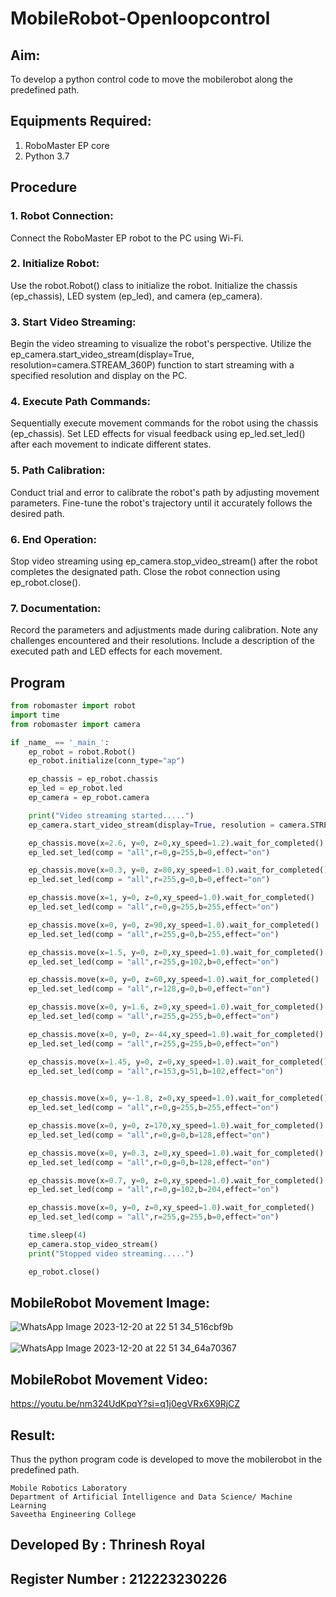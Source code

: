 # MobileRobot-Openloopcontrol
## Aim:

To develop a python control code to move the mobilerobot along the predefined path.

## Equipments Required:
1. RoboMaster EP core
2. Python 3.7

## Procedure
### 1. Robot Connection:

Connect the RoboMaster EP robot to the PC using Wi-Fi.

### 2. Initialize Robot:

Use the robot.Robot() class to initialize the robot.
Initialize the chassis (ep_chassis), LED system (ep_led), and camera (ep_camera).

### 3. Start Video Streaming:

Begin the video streaming to visualize the robot's perspective.
Utilize the ep_camera.start_video_stream(display=True, resolution=camera.STREAM_360P) function to start streaming with a specified resolution and display on the PC.
### 4. Execute Path Commands:

Sequentially execute movement commands for the robot using the chassis (ep_chassis).
Set LED effects for visual feedback using ep_led.set_led() after each movement to indicate different states.
### 5. Path Calibration:

Conduct trial and error to calibrate the robot's path by adjusting movement parameters.
Fine-tune the robot's trajectory until it accurately follows the desired path.
### 6. End Operation:

Stop video streaming using ep_camera.stop_video_stream() after the robot completes the designated path.
Close the robot connection using ep_robot.close().

### 7. Documentation:

Record the parameters and adjustments made during calibration.
Note any challenges encountered and their resolutions.
Include a description of the executed path and LED effects for each movement.
## Program
```python
from robomaster import robot
import time
from robomaster import camera

if _name_ == '_main_':
    ep_robot = robot.Robot()
    ep_robot.initialize(conn_type="ap")

    ep_chassis = ep_robot.chassis
    ep_led = ep_robot.led
    ep_camera = ep_robot.camera

    print("Video streaming started.....")
    ep_camera.start_video_stream(display=True, resolution = camera.STREAM_360P)

    ep_chassis.move(x=2.6, y=0, z=0,xy_speed=1.2).wait_for_completed()
    ep_led.set_led(comp = "all",r=0,g=255,b=0,effect="on")

    ep_chassis.move(x=0.3, y=0, z=80,xy_speed=1.0).wait_for_completed()
    ep_led.set_led(comp = "all",r=255,g=0,b=0,effect="on")

    ep_chassis.move(x=1, y=0, z=0,xy_speed=1.0).wait_for_completed()
    ep_led.set_led(comp = "all",r=0,g=255,b=255,effect="on")

    ep_chassis.move(x=0, y=0, z=90,xy_speed=1.0).wait_for_completed()
    ep_led.set_led(comp = "all",r=255,g=0,b=255,effect="on")

    ep_chassis.move(x=1.5, y=0, z=0,xy_speed=1.0).wait_for_completed()
    ep_led.set_led(comp = "all",r=255,g=102,b=0,effect="on")

    ep_chassis.move(x=0, y=0, z=60,xy_speed=1.0).wait_for_completed()
    ep_led.set_led(comp = "all",r=128,g=0,b=0,effect="on")

    ep_chassis.move(x=0, y=1.6, z=0,xy_speed=1.0).wait_for_completed()
    ep_led.set_led(comp = "all",r=255,g=255,b=0,effect="on")

    ep_chassis.move(x=0, y=0, z=-44,xy_speed=1.0).wait_for_completed()
    ep_led.set_led(comp = "all",r=255,g=255,b=0,effect="on")

    ep_chassis.move(x=1.45, y=0, z=0,xy_speed=1.0).wait_for_completed()
    ep_led.set_led(comp = "all",r=153,g=51,b=102,effect="on")

    
    ep_chassis.move(x=0, y=-1.8, z=0,xy_speed=1.0).wait_for_completed()
    ep_led.set_led(comp = "all",r=0,g=255,b=255,effect="on")

    ep_chassis.move(x=0, y=0, z=170,xy_speed=1.0).wait_for_completed()
    ep_led.set_led(comp = "all",r=0,g=0,b=128,effect="on")

    ep_chassis.move(x=0, y=0.3, z=0,xy_speed=1.0).wait_for_completed()
    ep_led.set_led(comp = "all",r=0,g=0,b=128,effect="on")

    ep_chassis.move(x=0.7, y=0, z=0,xy_speed=1.0).wait_for_completed()
    ep_led.set_led(comp = "all",r=0,g=102,b=204,effect="on")

    ep_chassis.move(x=0, y=0, z=0,xy_speed=1.0).wait_for_completed()
    ep_led.set_led(comp = "all",r=255,g=255,b=0,effect="on")

    time.sleep(4)
    ep_camera.stop_video_stream()
    print("Stopped video streaming.....")

    ep_robot.close()
```

## MobileRobot Movement Image:
![WhatsApp Image 2023-12-20 at 22 51 34_516cbf9b](https://github.com/SANTHAN-2006/mobilerobot-openloopcontrol/assets/80164014/33832a5a-bea6-4be0-b9ae-99ab82d4da2d)
<br/>
<br/>
![WhatsApp Image 2023-12-20 at 22 51 34_64a70367](https://github.com/SANTHAN-2006/mobilerobot-openloopcontrol/assets/80164014/1f5722f8-5603-46c9-ab6b-f2215444ae48)

## MobileRobot Movement Video:
https://youtu.be/nm324UdKpqY?si=q1j0egVRx6X9RjCZ

## Result:
Thus the python program code is developed to move the mobilerobot in the predefined path.
```
Mobile Robotics Laboratory
Department of Artificial Intelligence and Data Science/ Machine Learning
Saveetha Engineering College
```
## Developed By : Thrinesh Royal
## Register Number : 212223230226
